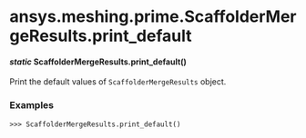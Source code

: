 # ansys.meshing.prime.ScaffolderMergeResults.print_default



#### *static* ScaffolderMergeResults.print_default()

Print the default values of `ScaffolderMergeResults` object.

### Examples

```pycon
>>> ScaffolderMergeResults.print_default()
```

<!-- !! processed by numpydoc !! -->

